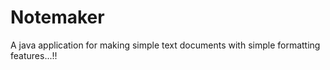 # Notemaker
A java application for making simple text documents with simple formatting features...!!
